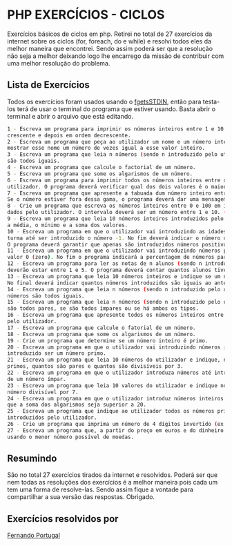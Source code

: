 # PHP EXERCÍCIOS - CICLOS
Exercícios básicos de ciclos em php. Retirei no total de 27 exercícios da internet sobre os ciclos (for, foreach, do e while) e resolvi todos eles da melhor maneira que encontrei. Sendo assim poderá ser que a resolução não seja a melhor deixando logo lhe encarrego da missão de contribuir com uma melhor resolução do problema. 

## Lista de Exercícios

Todos os exercícios foram usados usando o [fgetsSTDIN](https://www.geeksforgeeks.org/fgets-gets-c-language/), então para testa-los terá de usar o terminal do programa que estiver usando. Basta abrir o terminal e abrir o arquivo que está editando.

```bash
1 - Escreva um programa para imprimir os números inteiros entre 1 e 10 na mesma linha, primeiro em ordem 
crescente e depois em ordem decrescente.
2 - Escreva um programa que peça ao utilizador um nome e um número inteiro (entre 1 e 20). Deverá 
mostrar esse nome um número de vezes igual a esse valor inteiro.
3 - Escreva um programa que leia n números (sendo n introduzido pelo utilizador) e indique se os números
são todos iguais.
4 - Escreva um programa que calcule o factorial de um número.
5 - Escreva um programa que some os algarismos de um número.
6 - Escreva um programa para imprimir todos os números inteiros entre dois valores introduzidos pelo
utilizador. O programa deverá verificar qual dos dois valores é o maior.
7 - Escreva um programa que apresente a tabuada dum número inteiro entre 1 e 9 dado pelo utilizador.
Se o número estiver fora dessa gama, o programa deverá dar uma mensagem.
8 - Crie um programa que escreva os números inteiros entre 0 e 100 em intervalos (incremento) 
dados pelo utilizador. O intervalo deverá ser um número entre 1 e 10. (Por exemplo, com intervalos de 4).
9 - Escreva um programa que leia 10 números inteiros introduzidos pelo utilizador e indique o máximo,
a média, o mínimo e a soma dos valores.
10 - Escreva um programa em que o utilizador vai introduzindo as idades dos alunos de uma determinada
turma até ser introduzido o número -1. No fim deverá indicar o número de alunos e a média de idades. 
O programa deverá garantir que apenas são introduzidos números positivos (com a exceção do -1 final).
11 - Escreva um programa em que o utilizador vai introduzindo números positivos até ser introduzido o
valor 0 (zero). No fim o programa indicará a percentagem de números pares introduzidos.
12 - Escreva um programa para ler as notas de n alunos (sendo n introduzido pelo utilizador). As notas
deverão estar entre 1 e 5. O programa deverá contar quantos alunos tiveram cada uma das notas possíveis.
13 - Escreva um programa que leia 10 números inteiros e indique se um número é igual ao anterior. 
No final deverá indicar quantos números introduzidos são iguais ao anterior.
14 - Escreva um programa que leia n números (sendo n introduzido pelo utilizador) e indique se os 
números são todos iguais.
15 - Escreva um programa que leia n números (sendo n introduzido pelo utilizador) e indique se os números
são todos pares, se são todos ímpares ou se há ambos os tipos.
16 - Escreva um programa que apresente todos os números inteiros entre dois números reais introduzidos
pelo utilizador.
17 - Escreva um programa que calcule o fatorial de um número.
18 - Escreva um programa que some os algarismos de um número.
19 - Crie um programa que determine se um número inteiro é primo.
20 - Escreva um programa em que o utilizador vai introduzindo números inteiros positivos até o número
introduzido ser um número primo.
21 - Escreva um programa que leia 10 números do utilizador e indique, no fim, quantos números são 
primos, quantos são pares e quantos são divisíveis por 3.
22 - Escreva um programa em que o utilizador introduza números até introduzir um número par seguido 
de um número ímpar.
23 - Escreva um programa que leia 10 valores do utilizador e indique no fim se foi introduzido algum 
número divisível por 7.
24 - Escreva um programa em que o utilizador introduz números inteiros até introduzir um número em 
que a soma dos algarismos seja superior a 20.
25 - Escreva um programa que indique ao utilizador todos os números primos entre dois números inteiros 
introduzidos pelo utilizador.
26 - Crie um programa que imprima um número de 4 dígitos invertido (ex. 4536 -> 6354).
27 - Escreva um programa que, a partir do preço em euros e do dinheiro entregue, apresente o troco 
usando o menor número possível de moedas.
```


## Resumindo
São no total 27 exercícios tirados da internet e resolvidos. Poderá ser que nem todas as resoluções dos exercícios é a melhor maneira pois cada um tem uma forma de resolve-las. Sendo assim fique a vontade para compartilhar a sua versão das respostas. Obrigado.

## Exercícios resolvidos por
[Fernando Portugal](https://www.fernandoportugal.com)